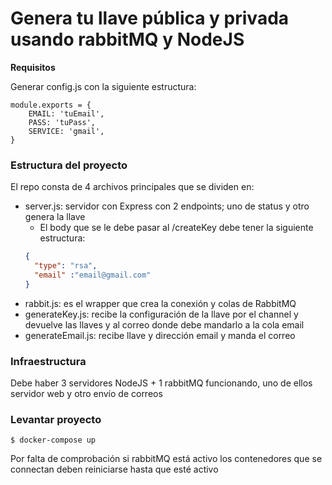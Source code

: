 # Genera tu llave pública y privada usando rabbitMQ y NodeJS

**Requisitos**

Generar config.js con la siguiente estructura: 

```
module.exports = {
    EMAIL: 'tuEmail',
    PASS: 'tuPass',
    SERVICE: 'gmail',
}
```

### Estructura del proyecto

El repo consta de 4 archivos principales que se dividen en:

- server.js: servidor con Express con 2 endpoints; uno de status y otro genera la llave
  - El body que se le debe pasar al /createKey debe tener la siguiente estructura: 
  ```json
  {
    "type": "rsa",
	"email" :"email@gmail.com"
  }
  ```
- rabbit.js: es el wrapper que crea la conexión y colas de RabbitMQ
- generateKey.js: recibe la configuración de la llave por el channel y devuelve las llaves y al correo donde debe mandarlo a la cola email
- generateEmail.js: recibe llave y dirección email y manda el correo

### Infraestructura

Debe haber 3 servidores NodeJS + 1 rabbitMQ funcionando, uno de ellos servidor web y otro envío de correos

### Levantar proyecto

```
$ docker-compose up
```

Por falta de comprobación si rabbitMQ está activo los contenedores que se connectan deben reiniciarse hasta que esté activo

